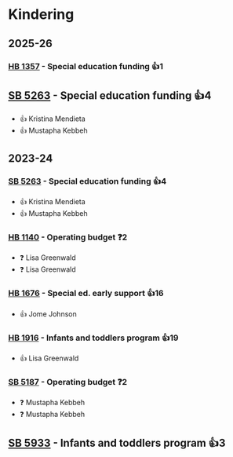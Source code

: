 # Kindering
## 2025-26

### [HB 1357](/bill/2025-26/hb/1357/) - Special education funding 👍1  

## [SB 5263](/bill/2025-26/sb/5263/) - Special education funding 👍4  
* 👍 Kristina Mendieta
* 👍 Mustapha Kebbeh

## 2023-24

### [SB 5263](/bill/2023-24/sb/5263/) - Special education funding 👍4  
* 👍 Kristina Mendieta
* 👍 Mustapha Kebbeh

### [HB 1140](/bill/2023-24/hb/1140/) - Operating budget   ❓2
* ❓ Lisa Greenwald
* ❓ Lisa Greenwald

### [HB 1676](/bill/2023-24/hb/1676/) - Special ed. early support 👍16  
* 👍 Jome Johnson

### [HB 1916](/bill/2023-24/hb/1916/) - Infants and toddlers program 👍19  
* 👍 Lisa Greenwald

### [SB 5187](/bill/2023-24/sb/5187/) - Operating budget   ❓2
* ❓ Mustapha Kebbeh
* ❓ Mustapha Kebbeh

## [SB 5933](/bill/2023-24/sb/5933/) - Infants and toddlers program 👍3  
